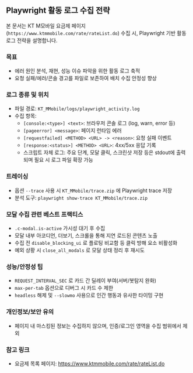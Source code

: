 ## Playwright 활동 로그 수집 전략

본 문서는 KT M모바일 요금제 페이지(`https://www.ktmmobile.com/rate/rateList.do`) 수집 시, Playwright 기반 활동 로그 전략을 설명합니다.

### 목표
- 에러 원인 분석, 재현, 성능 이슈 파악을 위한 활동 로그 축적
- 요청 실패/에러/콘솔 경고를 파일로 보존하여 배치 수집 안정성 향상

### 로그 종류 및 위치
- 파일 경로: `KT_MMobile/logs/playwright_activity.log`
- 수집 항목:
  - `[console:<type>] <text>`: 브라우저 콘솔 로그 (log, warn, error 등)
  - `[pageerror] <message>`: 페이지 런타임 에러
  - `[requestfailed] <METHOD> <URL> -> <reason>`: 요청 실패 이벤트
  - `[response:<status>] <METHOD> <URL>`: 4xx/5xx 응답 기록
  - 스크립트 자체 로그: 주요 단계, 모달 클릭, 스크린샷 저장 등은 stdout에 출력되며 필요 시 로그 파일 확장 가능

### 트레이싱
- 옵션 `--trace` 사용 시 `KT_MMobile/trace.zip` 에 Playwright trace 저장
- 분석 도구: `playwright show-trace KT_MMobile/trace.zip`

### 모달 수집 관련 베스트 프랙티스
- `.c-modal.is-active` 가시성 대기 후 수집
- 모달 내부 아코디언, 더보기, 스크롤을 통해 지연 로드된 콘텐츠 노출
- 수집 전 `disable_blocking_ui` 로 플로팅 비교함 등 클릭 방해 요소 비활성화
- 예외 상황 시 `close_all_modals` 로 모달 상태 정리 후 재시도

### 성능/안정성 팁
- `REQUEST_INTERVAL_SEC` 로 카드 간 딜레이 부여(서버/봇탐지 완화)
- `max-per-tab` 옵션으로 디버그 시 카드 수 제한
- `headless` 해제 및 `--slowmo` 사용으로 인간 행동과 유사한 타이밍 구현

### 개인정보/보안 유의
- 페이지 내 마스킹된 정보는 수집하지 않으며, 인증/로그인 영역을 수집 범위에서 제외

### 참고 링크
- 요금제 목록 페이지: https://www.ktmmobile.com/rate/rateList.do


